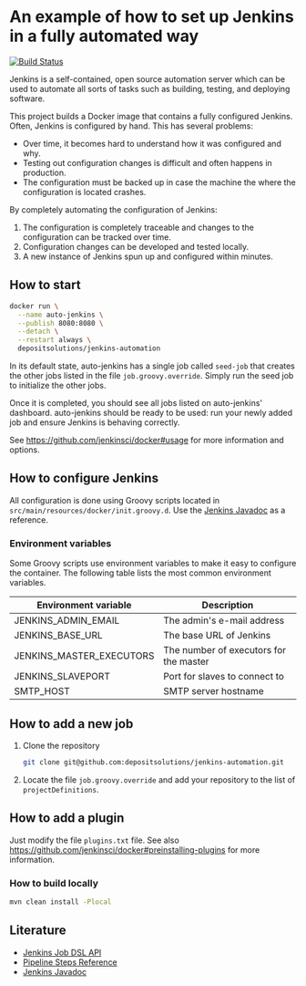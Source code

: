 # An example of how to set up Jenkins in a fully automated way

[![Build Status](https://travis-ci.org/depositsolutions/jenkins-automation.svg?branch=master)](https://travis-ci.org/depositsolutions/jenkins-automation)

Jenkins is a self-contained, open source automation server which can be used to automate all sorts of tasks such as
building, testing, and deploying software.

This project builds a Docker image that contains a fully configured Jenkins. Often, Jenkins is configured by hand. This
has several problems:
* Over time, it becomes hard to understand how it was configured and why.
* Testing out configuration changes is difficult and often happens in production.
* The configuration must be backed up in case the machine the where the configuration is located crashes.

By completely automating the configuration of Jenkins:
1. The configuration is completely traceable and changes to the configuration can be tracked over time.
1. Configuration changes can be developed and tested locally.
1. A new instance of Jenkins spun up and configured within minutes.


## How to start

```sh
docker run \
  --name auto-jenkins \
  --publish 8080:8080 \
  --detach \
  --restart always \
  depositsolutions/jenkins-automation
```

In its default state, auto-jenkins has a single job called `seed-job` that creates the other jobs listed in the file
`job.groovy.override`. Simply run the seed job to initialize the other jobs.

Once it is completed, you should see all jobs listed on auto-jenkins' dashboard. auto-jenkins should be ready to be used:
run your newly added job and ensure Jenkins is behaving correctly.

See https://github.com/jenkinsci/docker#usage for more information and options.


## How to configure Jenkins

All configuration is done using Groovy scripts located in `src/main/resources/docker/init.groovy.d`. Use the
[Jenkins Javadoc](http://javadoc.jenkins.io/) as a reference.


### Environment variables

Some Groovy scripts use environment variables to make it easy to configure the container. The following table lists the
most common environment variables.

Environment variable | Description
--- | ---
JENKINS_ADMIN_EMAIL | The admin's e-mail address
JENKINS_BASE_URL | The base URL of Jenkins
JENKINS_MASTER_EXECUTORS | The number of executors for the master
JENKINS_SLAVEPORT | Port for slaves to connect to
SMTP_HOST | SMTP server hostname


## How to add a new job

1. Clone the repository
   ```sh
   git clone git@github.com:depositsolutions/jenkins-automation.git
   ```
2. Locate the file `job.groovy.override` and add your repository to the list of `projectDefinitions`.


## How to add a plugin

Just modify the file `plugins.txt` file. See also https://github.com/jenkinsci/docker#preinstalling-plugins for more
information.


### How to build locally

```sh
mvn clean install -Plocal
```


## Literature

* [Jenkins Job DSL API](https://jenkinsci.github.io/job-dsl-plugin/)
* [Pipeline Steps Reference](https://jenkins.io/doc/pipeline/steps/)
* [Jenkins Javadoc](http://javadoc.jenkins.io/)
